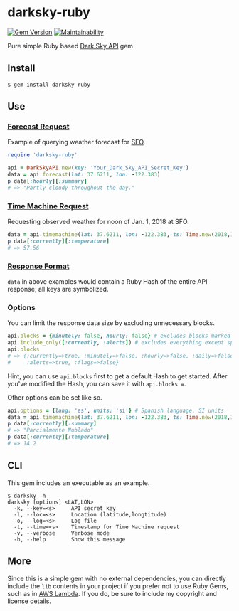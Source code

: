 # darksky-ruby

[![Gem Version](https://badge.fury.io/rb/darksky-ruby.svg)](http://badge.fury.io/rb/darksky-ruby) [![Maintainability](https://api.codeclimate.com/v1/badges/2806310071f132379085/maintainability)](https://codeclimate.com/github/kenjij/darksky-ruby/maintainability)

Pure simple Ruby based [Dark Sky API](https://darksky.net/dev/) gem

## Install

```
$ gem install darksky-ruby
```

## Use

### [Forecast Request](https://darksky.net/dev/docs#forecast-request)

Example of querying weather forecast for [SFO](https://www.airport-sfo.com/).

```ruby
require 'darksky-ruby'

api = DarkSkyAPI.new(key: 'Your_Dark_Sky_API_Secret_Key')
data = api.forecast(lat: 37.6211, lon: -122.383)
p data[:hourly][:summary]
# => "Partly cloudy throughout the day."
```

### [Time Machine Request](https://darksky.net/dev/docs#time-machine-request)

Requesting observed weather for noon of Jan. 1, 2018 at SFO.

```ruby
data = api.timemachine(lat: 37.6211, lon: -122.383, ts: Time.new(2018,1,1,12))
p data[:currently][:temperature]
# => 57.56
```

### [Response Format](https://darksky.net/dev/docs#response-format)

`data` in above examples would contain a Ruby Hash of the entire API response; all keys are symbolized.

### Options

You can limit the response data size by excluding unnecessary blocks.

```ruby
api.blocks = {minutely: false, hourly: false} # excludes blocks marked false
api.include_only([:currently, :alerts]) # excludes everything except specified
api.blocks
# => {:currently=>true, :minutely=>false, :hourly=>false, :daily=>false,
#     :alerts=>true, :flags=>false}
```

Hint, you can use `api.blocks` first to get a default Hash to get started. After you've modified the Hash, you can save it with `api.blocks =`.

Other options can be set like so.

```ruby
api.options = {lang: 'es', units: 'si'} # Spanish language, SI units
data = api.timemachine(lat: 37.6211, lon: -122.383, ts: Time.new(2018,1,1,12))
p data[:currently][:summary]
# => "Parcialmente Nublado"
p data[:currently][:temperature]
# => 14.2
```

## CLI

This gem includes an executable as an example.

```
$ darksky -h
darksky [options] <LAT,LON>
  -k, --key=<s>     API secret key
  -l, --loc=<s>     Location (latitude,longtitude)
  -o, --log=<s>     Log file
  -t, --time=<s>    Timestamp for Time Machine request
  -v, --verbose     Verbose mode
  -h, --help        Show this message
```

## More

Since this is a simple gem with no external dependencies, you can directly include the `lib` contents in your project if you prefer not to use Ruby Gems, such as in [AWS Lambda](https://docs.aws.amazon.com/lambda/latest/dg/ruby-package.html). If you do, be sure to include my copyright and license details.
